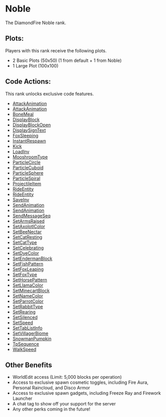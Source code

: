 # Noble

The DiamondFire Noble rank.

## Plots:
Players with this rank receive the following plots.

- 2 Basic Plots (50x50) (1 from default + 1 from Noble)
- 1 Large Plot (100x100)

## Code Actions:
This rank unlocks exclusive code features.

- [AttackAnimation](CodeBlocks/AttackAnimation.md)
- [AttackAnimation](CodeBlocks/AttackAnimation.md)
- [BoneMeal](CodeBlocks/BoneMeal.md)
- [DisplayBlock](CodeBlocks/DisplayBlock.md)
- [DisplayBlockOpen](CodeBlocks/DisplayBlockOpen.md)
- [DisplaySignText](CodeBlocks/DisplaySignText.md)
- [FoxSleeping](CodeBlocks/FoxSleeping.md)
- [InstantRespawn](CodeBlocks/InstantRespawn.md)
- [Kick](CodeBlocks/Kick.md)
- [LoadInv](CodeBlocks/LoadInv.md)
- [MooshroomType](CodeBlocks/MooshroomType.md)
- [ParticleCircle](CodeBlocks/ParticleCircle.md)
- [ParticleCuboid](CodeBlocks/ParticleCuboid.md)
- [ParticleSphere](CodeBlocks/ParticleSphere.md)
- [ParticleSpiral](CodeBlocks/ParticleSpiral.md)
- [ProjectileItem](CodeBlocks/ProjectileItem.md)
- [RideEntity](CodeBlocks/RideEntity.md)
- [RideEntity](CodeBlocks/RideEntity.md)
- [SaveInv](CodeBlocks/SaveInv.md)
- [SendAnimation](CodeBlocks/SendAnimation.md)
- [SendAnimation](CodeBlocks/SendAnimation.md)
- [SendMessageSeq](CodeBlocks/SendMessageSeq.md)
- [SetArmsRaised](CodeBlocks/SetArmsRaised.md)
- [SetAxolotlColor](CodeBlocks/SetAxolotlColor.md)
- [SetBeeNectar](CodeBlocks/SetBeeNectar.md)
- [SetCatResting](CodeBlocks/SetCatResting.md)
- [SetCatType](CodeBlocks/SetCatType.md)
- [SetCelebrating](CodeBlocks/SetCelebrating.md)
- [SetDyeColor](CodeBlocks/SetDyeColor.md)
- [SetEndermanBlock](CodeBlocks/SetEndermanBlock.md)
- [SetFishPattern](CodeBlocks/SetFishPattern.md)
- [SetFoxLeaping](CodeBlocks/SetFoxLeaping.md)
- [SetFoxType](CodeBlocks/SetFoxType.md)
- [SetHorsePattern](CodeBlocks/SetHorsePattern.md)
- [SetLlamaColor](CodeBlocks/SetLlamaColor.md)
- [SetMinecartBlock](CodeBlocks/SetMinecartBlock.md)
- [SetNameColor](CodeBlocks/SetNameColor.md)
- [SetParrotColor](CodeBlocks/SetParrotColor.md)
- [SetRabbitType](CodeBlocks/SetRabbitType.md)
- [SetRearing](CodeBlocks/SetRearing.md)
- [SetSilenced](CodeBlocks/SetSilenced.md)
- [SetSpeed](CodeBlocks/SetSpeed.md)
- [SetTabListInfo](CodeBlocks/SetTabListInfo.md)
- [SetVillagerBiome](CodeBlocks/SetVillagerBiome.md)
- [SnowmanPumpkin](CodeBlocks/SnowmanPumpkin.md)
- [TpSequence](CodeBlocks/TpSequence.md)
- [WalkSpeed](CodeBlocks/WalkSpeed.md)

## Other Benefits

- WorldEdit access (Limit: 5,000 blocks per operation)
- Access to exclusive spawn cosmetic toggles, including Fire Aura, Personal Raincloud, and Disco Armor
- Access to exclusive spawn gadgets, including Freeze Ray and Firework Launcher
- A chat tag to show off your support for the server
- Any other perks coming in the future!
